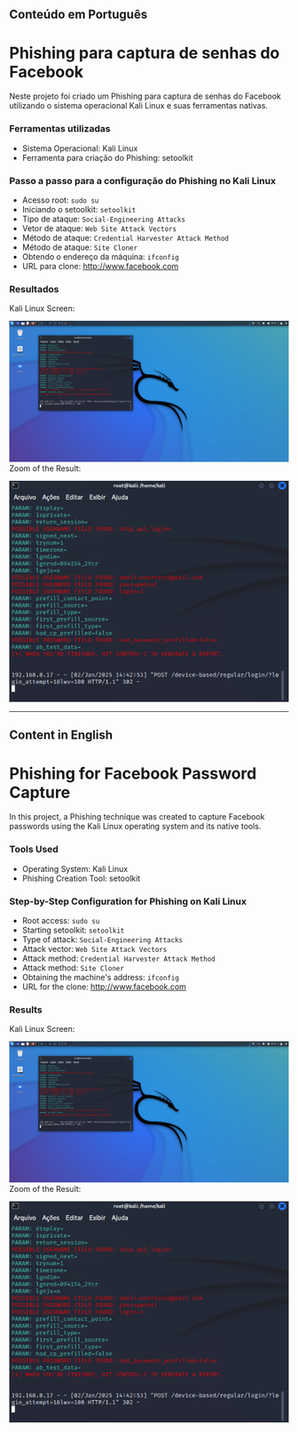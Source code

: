 ## Conteúdo em Português

# Phishing para captura de senhas do Facebook

Neste projeto foi criado um Phishing para captura de senhas do Facebook utilizando o sistema operacional Kali Linux e suas ferramentas nativas.

### Ferramentas utilizadas

- Sistema Operacional: Kali Linux
- Ferramenta para criação do Phishing: setoolkit

### Passo a passo para a configuração do Phishing no Kali Linux

- Acesso root: ``` sudo su ```
- Iniciando o setoolkit: ``` setoolkit ```
- Tipo de ataque: ``` Social-Engineering Attacks ```
- Vetor de ataque: ``` Web Site Attack Vectors ```
- Método de ataque: ```Credential Harvester Attack Method ```
- Método de ataque: ``` Site Cloner ```
- Obtendo o endereço da máquina: ``` ifconfig ```
- URL para clone: http://www.facebook.com

### Resultados
Kali Linux Screen:

![Alt text](https://github.com/fern4ndocsarruda/cibersecurity-desafio-phishing/blob/9218d45239b21dc15439c0b59bb8e567add09ec1/teste_phishing.png)
Zoom of the Result:

![Alt text](https://github.com/fern4ndocsarruda/cibersecurity-desafio-phishing/blob/e3c7657349c3df6edf426c1efabf914dafd178f1/resultado.png)

---

## Content in English

# Phishing for Facebook Password Capture

In this project, a Phishing technique was created to capture Facebook passwords using the Kali Linux operating system and its native tools.

### Tools Used

- Operating System: Kali Linux
- Phishing Creation Tool: setoolkit

### Step-by-Step Configuration for Phishing on Kali Linux

- Root access: ``` sudo su ```
- Starting setoolkit: ``` setoolkit ```
- Type of attack: ``` Social-Engineering Attacks ```
- Attack vector: ``` Web Site Attack Vectors ```
- Attack method: ```Credential Harvester Attack Method ```
- Attack method: ``` Site Cloner ```
- Obtaining the machine's address: ``` ifconfig ```
- URL for the clone: http://www.facebook.com

### Results
Kali Linux Screen:

![Alt text](https://github.com/fern4ndocsarruda/cibersecurity-desafio-phishing/blob/9218d45239b21dc15439c0b59bb8e567add09ec1/teste_phishing.png)
Zoom of the Result:

![Alt text](https://github.com/fern4ndocsarruda/cibersecurity-desafio-phishing/blob/e3c7657349c3df6edf426c1efabf914dafd178f1/resultado.png)
